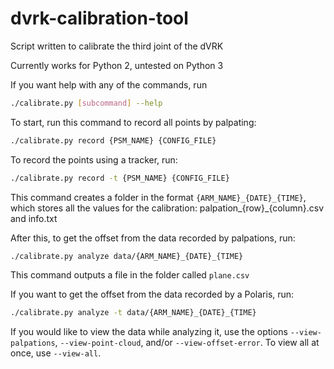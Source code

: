 # dvrk-calibration-tool

Script written to calibrate the third joint of the dVRK

Currently works for Python 2, untested on Python 3

If you want help with any of the commands, run
```bash
./calibrate.py [subcommand] --help
```

To start, run this command to record all points by palpating:
```bash
./calibrate.py record {PSM_NAME} {CONFIG_FILE}
```

To record the points using a tracker, run:
```bash
./calibrate.py record -t {PSM_NAME} {CONFIG_FILE}
```

This command creates a folder in the format `{ARM_NAME}_{DATE}_{TIME}`, which stores all the values for the calibration: palpation_{row}_{column}.csv and info.txt

After this, to get the offset from the data recorded by palpations, run:
```bash
./calibrate.py analyze data/{ARM_NAME}_{DATE}_{TIME}
```

This command outputs a file in the folder called `plane.csv`

If you want to get the offset from the data recorded by a Polaris, run:
```bash
./calibrate.py analyze -t data/{ARM_NAME}_{DATE}_{TIME}
```

If you would like to view the data while analyzing it, use the options `--view-palpations`, `--view-point-cloud`, and/or `--view-offset-error`. To view all at once, use `--view-all`.
